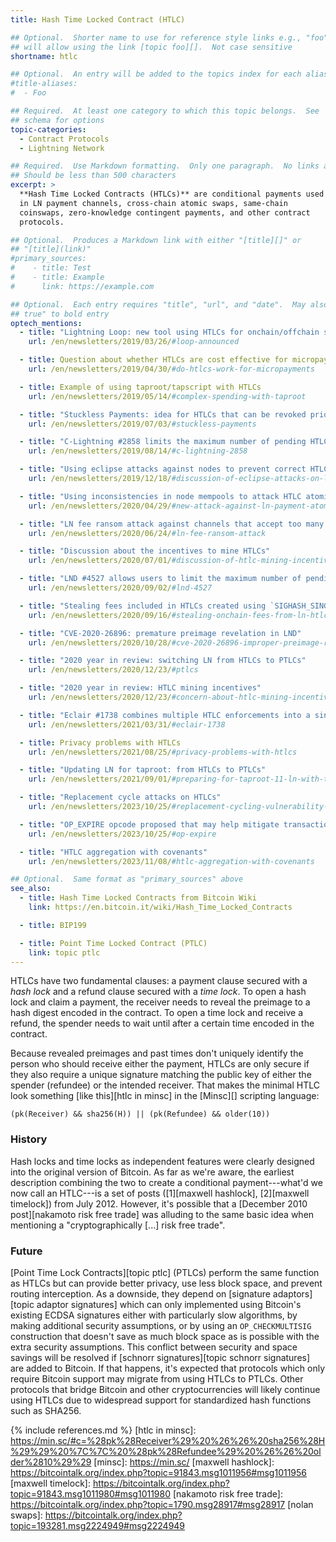 ```yaml
---
title: Hash Time Locked Contract (HTLC)

## Optional.  Shorter name to use for reference style links e.g., "foo"
## will allow using the link [topic foo][].  Not case sensitive
shortname: htlc

## Optional.  An entry will be added to the topics index for each alias
#title-aliases:
#  - Foo

## Required.  At least one category to which this topic belongs.  See
## schema for options
topic-categories:
  - Contract Protocols
  - Lightning Network

## Required.  Use Markdown formatting.  Only one paragraph.  No links allowed.
## Should be less than 500 characters
excerpt: >
  **Hash Time Locked Contracts (HTLCs)** are conditional payments used
  in LN payment channels, cross-chain atomic swaps, same-chain
  coinswaps, zero-knowledge contingent payments, and other contract
  protocols.

## Optional.  Produces a Markdown link with either "[title][]" or
## "[title](link)"
#primary_sources:
#    - title: Test
#    - title: Example
#      link: https://example.com

## Optional.  Each entry requires "title", "url", and "date".  May also use "feature:
## true" to bold entry
optech_mentions:
  - title: "Lightning Loop: new tool using HTLCs for onchain/offchain swaps"
    url: /en/newsletters/2019/03/26/#loop-announced

  - title: Question about whether HTLCs are cost effective for micropayments
    url: /en/newsletters/2019/04/30/#do-htlcs-work-for-micropayments

  - title: Example of using taproot/tapscript with HTLCs
    url: /en/newsletters/2019/05/14/#complex-spending-with-taproot

  - title: "Stuckless Payments: idea for HTLCs that can be revoked prior to acceptance"
    url: /en/newsletters/2019/07/03/#stuckless-payments

  - title: "C-Lightning #2858 limits the maximum number of pending HTLCs to limit costs"
    url: /en/newsletters/2019/08/14/#c-lightning-2858

  - title: "Using eclipse attacks against nodes to prevent correct HTLC processing"
    url: /en/newsletters/2019/12/18/#discussion-of-eclipse-attacks-on-ln-nodes

  - title: "Using inconsistencies in node mempools to attack HTLC atomicity"
    url: /en/newsletters/2020/04/29/#new-attack-against-ln-payment-atomicity

  - title: "LN fee ransom attack against channels that accept too many HTLCs"
    url: /en/newsletters/2020/06/24/#ln-fee-ransom-attack

  - title: "Discussion about the incentives to mine HTLCs"
    url: /en/newsletters/2020/07/01/#discussion-of-htlc-mining-incentives

  - title: "LND #4527 allows users to limit the maximum number of pending HTLCs"
    url: /en/newsletters/2020/09/02/#lnd-4527

  - title: "Stealing fees included in HTLCs created using `SIGHASH_SINGLE`"
    url: /en/newsletters/2020/09/16/#stealing-onchain-fees-from-ln-htlcs

  - title: "CVE-2020-26896: premature preimage revelation in LND"
    url: /en/newsletters/2020/10/28/#cve-2020-26896-improper-preimage-revelation

  - title: "2020 year in review: switching LN from HTLCs to PTLCs"
    url: /en/newsletters/2020/12/23/#ptlcs

  - title: "2020 year in review: HTLC mining incentives"
    url: /en/newsletters/2020/12/23/#concern-about-htlc-mining-incentives

  - title: "Eclair #1738 combines multiple HTLC enforcements into a single transaction"
    url: /en/newsletters/2021/03/31/#eclair-1738

  - title: Privacy problems with HTLCs
    url: /en/newsletters/2021/08/25/#privacy-problems-with-htlcs

  - title: "Updating LN for taproot: from HTLCs to PTLCs"
    url: /en/newsletters/2021/09/01/#preparing-for-taproot-11-ln-with-taproot

  - title: "Replacement cycle attacks on HTLCs"
    url: /en/newsletters/2023/10/25/#replacement-cycling-vulnerability-against-htlcs

  - title: "OP_EXPIRE opcode proposed that may help mitigate transaction pinning of HTLCs"
    url: /en/newsletters/2023/10/25/#op-expire

  - title: "HTLC aggregation with covenants"
    url: /en/newsletters/2023/11/08/#htlc-aggregation-with-covenants

## Optional.  Same format as "primary_sources" above
see_also:
  - title: Hash Time Locked Contracts from Bitcoin Wiki
    link: https://en.bitcoin.it/wiki/Hash_Time_Locked_Contracts

  - title: BIP199

  - title: Point Time Locked Contract (PTLC)
    link: topic ptlc
---
```

HTLCs have two fundamental clauses: a payment clause secured with a
*hash lock* and a refund clause secured with a *time lock*.  To open a
hash lock and claim a payment, the receiver needs to reveal the
preimage to a hash digest encoded in the contract.  To open a time
lock and receive a refund, the spender needs to wait until after a
certain time encoded in the contract.

Because revealed preimages and past times don't uniquely identify the
person who should receive either the payment, HTLCs are only secure if
they also require a unique signature matching the public key of either
the spender (refundee) or the intended receiver.  That makes the
minimal HTLC look something [like this][htlc in minsc] in the
[Minsc][] scripting language:

```hack
(pk(Receiver) && sha256(H)) || (pk(Refundee) && older(10))
```

### History

Hash locks and time locks as independent features were clearly
designed into the original version of Bitcoin.  As far as we're aware,
the earliest description combining the two to create a conditional
payment---what'd we now call an HTLC---is a set of posts ([1][maxwell
hashlock], [2][maxwell timelock]) from July 2012. However, it's
possible that a [December 2010 post][nakamoto risk free trade] was
alluding to the same basic idea when mentioning a "cryptographically
[...] risk free trade".

### Future

[Point Time Lock Contracts][topic ptlc] (PTLCs) perform the same
function as HTLCs but can provide better privacy, use less block
space, and prevent routing interception.  As a downside, they depend
on [signature adaptors][topic adaptor signatures] which can only
implemented using Bitcoin's existing ECDSA signatures either with
particularly slow algorithms, by making additional security
assumptions, or by using an `OP_CHECKMULTISIG`
construction that doesn't save as much block space as is possible with
the extra security assumptions.  This conflict between security and
space savings will be resolved if [schnorr signatures][topic schnorr
signatures] are added to Bitcoin.  If that happens, it's expected that
protocols which only require Bitcoin support may migrate from using
HTLCs to PTLCs.  Other protocols that bridge Bitcoin and other
cryptocurrencies will likely continue using HTLCs due to widespread
support for standardized hash functions such as SHA256.

{% include references.md %}
[htlc in minsc]: https://min.sc/#c=%28pk%28Receiver%29%20%26%26%20sha256%28H%29%29%20%7C%7C%20%28pk%28Refundee%29%20%26%26%20older%2810%29%29
[minsc]: https://min.sc/
[maxwell hashlock]: https://bitcointalk.org/index.php?topic=91843.msg1011956#msg1011956
[maxwell timelock]: https://bitcointalk.org/index.php?topic=91843.msg1011980#msg1011980
[nakamoto risk free trade]: https://bitcointalk.org/index.php?topic=1790.msg28917#msg28917
[nolan swaps]: https://bitcointalk.org/index.php?topic=193281.msg2224949#msg2224949
